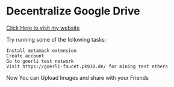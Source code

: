 # Decentralize Google Drive

<!-- [Click Here to visit my website](https://decentralized-gdrive-clone.netlify.app/){:target="_blank"} -->
<a href="https://decentralized-gdrive-clone.netlify.app/" target="_blank">Click Here to visit my website</a>

Try running some of the following tasks:

```shell
Install metamask extension
Create account
Go to goerli test network
Visit https://goerli-faucet.pk910.de/ for mining test ethers
```

Now You can Upload Images and share with your Friends
